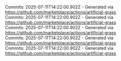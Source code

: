 Commits: 2025-07-11T14:22:00.902Z - Generated via https://github.com/marketplace/actions/artificial-grass
<br>
Commits: 2025-07-11T14:22:00.902Z - Generated via https://github.com/marketplace/actions/artificial-grass
<br>
Commits: 2025-07-11T14:22:00.902Z - Generated via https://github.com/marketplace/actions/artificial-grass
<br>
Commits: 2025-07-11T14:22:00.902Z - Generated via https://github.com/marketplace/actions/artificial-grass
<br>
Commits: 2025-07-11T14:22:00.902Z - Generated via https://github.com/marketplace/actions/artificial-grass
<br>

